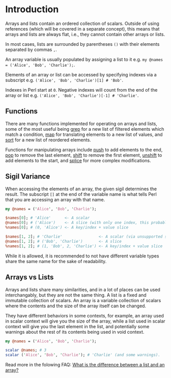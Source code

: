 # Introduction

Arrays and lists contain an ordered collection of scalars.
Outside of using references (which will be covered in a separate concept), this means that arrays and lists are always flat, i.e., they cannot contain other arrays or lists.

In most cases, lists are surrounded by parentheses `()` with their elements separated by commas `,`.

An array variable is usually populated by assigning a list to it e.g. `my @names = ('Alice', 'Bob', 'Charlie');`.

Elements of an array or list can be accessed by specifying indexes via a subscript e.g. `('Alice', 'Bob', 'Charlie')[1] # 'Bob'`.

Indexes in Perl start at `0`.
Negative indexes will count from the end of the array or list e.g. `('Alice', 'Bob', 'Charlie')[-1] # 'Charlie'`.

## Functions

There are many functions implemented for operating on arrays and lists, some of the most useful being [grep][grep] for a new list of filtered elements which match a condition, [map][map] for translating elements to a new list of values, and [sort][sort] for a new list of reordered elements.

Functions for manipulating arrays include [push][push] to add elements to the end, [pop][pop] to remove the last element, [shift][shift] to remove the first element, [unshift][unshift] to add elements to the start, and [splice][splice] for more complex modifications.

## Sigil Variance

When accessing the elements of an array, the given sigil determines the result.
The subscript `[]` at the end of the variable name is what tells Perl that you are accessing an array with that name.

```perl
my @names = ('Alice', 'Bob', 'Charlie');

$names[0]; # 'Alice'      <- A scalar
@names[0]; # ('Alice')    <- A slice (with only one index, this probably isn't what you want. There will be a warning.)
%names[0]; # (0, 'Alice') <- A key/index + value slice

$names[1, 2]; # 'Charlie'                <- A scalar (via unsupported syntax for an ancient feature. Probably not what you want. There will be a warning.)
@names[1, 2]; # ('Bob', 'Charlie')       <- A slice
%names[1, 2]; # (1, 'Bob', 2, 'Charlie') <- A key/index + value slice
```

While it is allowed, it is recommended to not have different variable types share the same name for the sake of readability.

## Arrays vs Lists

Arrays and lists share many similarities, and in a lot of places can be used interchangably, but they are not the same thing.
A list is a fixed and immutable collection of scalars.
An array is a variable collection of scalars where the contents and the size of the array itself can be changed.

They have different behaviors in some contexts, for example, an array used in scalar context will give you the size of the array, while a list used in scalar context will give you the last element in the list, and potentially some warnings about the rest of its contents being used in void context.

```perl
my @names = ('Alice', 'Bob', 'Charlie');

scalar @names; # 3
scalar ('Alice', 'Bob', 'Charlie'); # 'Charlie' (and some warnings).
```

Read more in the folowing FAQ: [What is the difference between a list and an array?](perlfaq4listarray)

[perlfaq4listarray]: https://perldoc.pl/perlfaq4#What-is-the-difference-between-a-list-and-an-array?
[grep]: https://perldoc.pl/functions/grep
[map]: https://perldoc.pl/functions/map
[sort]: https://perldoc.pl/functions/sort
[push]: https://perldoc.pl/functions/push
[pop]: https://perldoc.pl/functions/pop
[shift]: https://perldoc.pl/functions/shift
[unshift]: https://perldoc.pl/functions/unshift
[splice]: https://perldoc.pl/functions/splice

